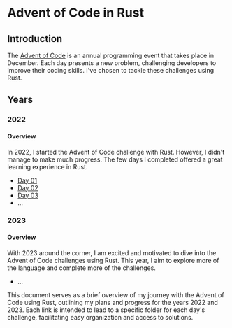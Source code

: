 # Advent of Code in Rust

## Introduction

The [Advent of Code](https://adventofcode.com/) is an annual programming event that takes place in December. Each day presents a new problem, challenging developers to improve their coding skills. I've chosen to tackle these challenges using Rust.

## Years

### 2022

#### Overview
In 2022, I started the Advent of Code challenge with Rust. However, I didn't manage to make much progress. The few days I completed offered a great learning experience in Rust.

- [Day 01](2022/day01/src/main.rs)
- [Day 02](2022/day02/src/main.rs)
- [Day 03](2022/day03/src/main.rs)
- ...

### 2023

#### Overview
With 2023 around the corner, I am excited and motivated to dive into the Advent of Code challenges using Rust. This year, I aim to explore more of the language and complete more of the challenges.

- ...

This document serves as a brief overview of my journey with the Advent of Code using Rust, outlining my plans and progress for the years 2022 and 2023. Each link is intended to lead to a specific folder for each day's challenge, facilitating easy organization and access to solutions.
